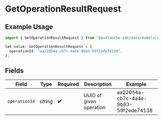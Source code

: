 # GetOperationResultRequest

## Example Usage

```typescript
import { GetOperationResultRequest } from "@avalanche-sdk/data/models/operations";

let value: GetOperationResultRequest = {
  operationId: "aa22054a-cb7c-4a4e-9b83-59f2ede74138",
};
```

## Fields

| Field                                | Type                                 | Required                             | Description                          | Example                              |
| ------------------------------------ | ------------------------------------ | ------------------------------------ | ------------------------------------ | ------------------------------------ |
| `operationId`                        | *string*                             | :heavy_check_mark:                   | UUID of given operation              | aa22054a-cb7c-4a4e-9b83-59f2ede74138 |